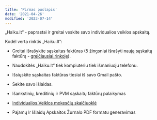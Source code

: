 ```yaml
---
title: 'Pirmas puslapis'
date: '2021-04-26'
modified: '2023-07-14'
---
```


„Haiku.lt“ - paprastai ir greitai veskite savo individualios
veiklos apskaitą.

Kodėl verta rinktis „Haiku.lt“:

- Greitai išrašykite sąskaitas faktūras (5 žingsniai išrašyti
  naują sąskaitą faktūrą - [greičiausiai
  rinkoje](/straipsniai/palyginimas)).

- Naudokitės „Haiku.lt“ tiek kompiuteriu tiek išmaniuoju telefonu.

- Išsiųskite sąskaitas faktūras tiesiai iš savo Gmail pašto.

- Sekite savo išlaidas.

- Išankstinių, kreditinių ir PVM sąskaitų faktūrų palaikymas

- [Individualios Veiklos mokesčių skaičiuoklė](/iv-skaiciuokle)

- Pajamų Ir Išlaidų Apskaitos Žurnalo PDF formatu generavimas
